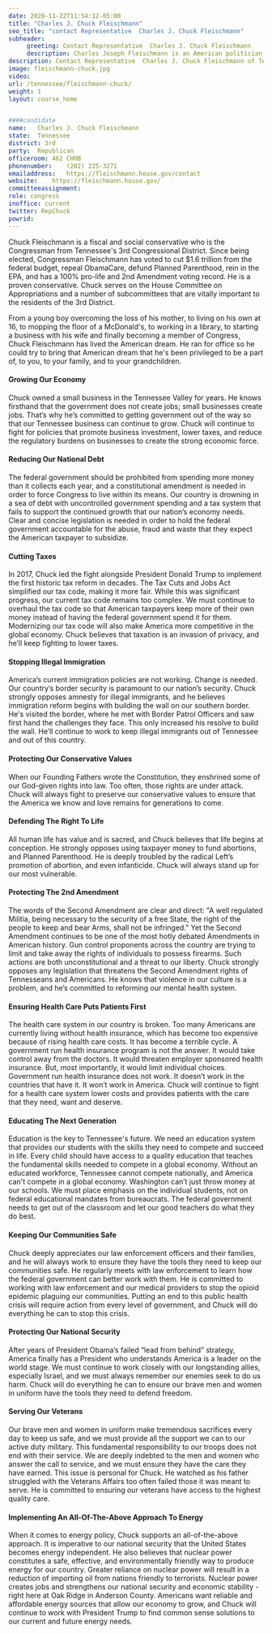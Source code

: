 ```yaml
---
date: 2020-11-22T11:54:12-05:00
title: "Charles J. Chuck Fleischmann"
seo_title: "contact Representative  Charles J. Chuck Fleischmann"
subheader:
     greeting: Contact Representative  Charles J. Chuck Fleischmann 
     description: Charles Joseph Fleischmann is an American politician who has been the U.S. Representative for Tennessee's 3rd congressional district since 2011. The district is based in Chattanooga and includes a large swath of East Tennessee, including Oak Ridge. He is a member of the Republican Party. 
description: Contact Representative  Charles J. Chuck Fleischmann of Tennessee. Contact information for Charles J. Chuck Fleischmann includes email address, phone number, and mailing address.
image: fleischmann-chuck.jpg
video: 
url: /tennessee/fleischmann-chuck/
weight: 1
layout: course_home


####candidate
name:	Charles J. Chuck Fleischmann
state:	Tennessee
district: 3rd
party:	Republican
officeroom:	462 CHOB
phonenumber:	(202) 225-3271
emailaddress:	https://fleischmann.house.gov/contact
website:	https://fleischmann.house.gov/
committeeassignment: 
role: congress
inoffice: current
twitter: RepChuck
powrid: 
---
```


Chuck Fleischmann is a fiscal and social conservative who is the Congressman from Tennessee's 3rd Congressional District. Since being elected, Congressman Fleischmann has voted to cut $1.6 trillion from the federal budget, repeal ObamaCare, defund Planned Parenthood, rein in the EPA, and has a 100% pro-life and 2nd Amendment voting record. He is a proven conservative. Chuck serves on the House Committee on Appropriations and a number of subcommittees that are vitally important to the residents of the 3rd District.

From a young boy overcoming the loss of his mother, to living on his own at 16, to mopping the floor of a McDonald's, to working in a library, to starting a business with his wife and finally becoming a member of Congress, Chuck Fleischmann has lived the American dream. He ran for office so he could try to bring that American dream that he's been privileged to be a part of, to you, to your family, and to your grandchildren.

#### Growing Our Economy
Chuck owned a small business in the Tennessee Valley for years. He knows firsthand that the government does not create jobs; small businesses create jobs. That’s why he’s committed to getting government out of the way so that our Tennessee business can continue to grow. Chuck will continue to fight for policies that promote business investment, lower taxes, and reduce the regulatory burdens on businesses to create the strong economic force.


#### Reducing Our National Debt
The federal government should be prohibited from spending more money than it collects each year, and a constitutional amendment is needed in order to force Congress to live within its means. Our country is drowning in a sea of debt with uncontrolled government spending and a tax system that fails to support the continued growth that our nation’s economy needs. Clear and concise legislation is needed in order to hold the federal government accountable for the abuse, fraud and waste that they expect the American taxpayer to subsidize.


#### Cutting Taxes
In 2017, Chuck led the fight alongside President Donald Trump to implement the first historic tax reform in decades. The Tax Cuts and Jobs Act simplified our tax code, making it more fair. While this was significant progress, our current tax code remains too complex. We must continue to overhaul the tax code so that American taxpayers keep more of their own money instead of having the federal government spend it for them. Modernizing our tax code will also make America more competitive in the global economy. Chuck believes that taxation is an invasion of privacy, and he’ll keep fighting to lower taxes.


#### Stopping Illegal Immigration
America’s current immigration policies are not working. Change is needed. Our country’s border security is paramount to our nation’s security. Chuck strongly opposes amnesty for illegal immigrants, and he believes immigration reform begins with building the wall on our southern border. He's visited the border, where he met with Border Patrol Officers and saw first hand the challenges they face. This only increased his resolve to build the wall. He’ll continue to work to keep illegal immigrants out of Tennessee and out of this country.


#### Protecting Our Conservative Values
When our Founding Fathers wrote the Constitution, they enshrined some of our God-given rights into law. Too often, those rights are under attack. Chuck will always fight to preserve our conservative values to ensure that the America we know and love remains for generations to come.


#### Defending The Right To Life
All human life has value and is sacred, and Chuck believes that life begins at conception. He strongly opposes using taxpayer money to fund abortions, and Planned Parenthood. He is deeply troubled by the radical Left’s promotion of abortion, and even infanticide. Chuck will always stand up for our most vulnerable.


#### Protecting The 2nd Amendment
The words of the Second Amendment are clear and direct: "A well regulated Militia, being necessary to the security of a free State, the right of the people to keep and bear Arms, shall not be infringed." Yet the Second Amendment continues to be one of the most hotly debated Amendments in American history. Gun control proponents across the country are trying to limit and take away the rights of individuals to possess firearms. Such actions are both unconstitutional and a threat to our liberty. Chuck strongly opposes any legislation that threatens the Second Amendment rights of Tennesseans and Americans. He knows that violence in our culture is a problem, and he’s committed to reforming our mental health system.


#### Ensuring Health Care Puts Patients First
The health care system in our country is broken. Too many Americans are currently living without health insurance, which has become too expensive because of rising health care costs. It has become a terrible cycle. A government run health insurance program is not the answer. It would take control away from the doctors. It would threaten employer sponsored health insurance. But, most importantly, it would limit individual choices. Government run health insurance does not work. It doesn’t work in the countries that have it. It won’t work in America. Chuck will continue to fight for a health care system lower costs and provides patients with the care that they need, want and deserve.

#### Educating The Next Generation
Education is the key to Tennessee's future. We need an education system that provides our students with the skills they need to compete and succeed in life. Every child should have access to a quality education that teaches the fundamental skills needed to compete in a global economy. Without an educated workforce, Tennessee cannot compete nationally, and America can't compete in a global economy. Washington can’t just throw money at our schools. We must place emphasis on the individual students, not on federal educational mandates from bureaucrats. The federal government needs to get out of the classroom and let our good teachers do what they do best.

#### Keeping Our Communities Safe
Chuck deeply appreciates our law enforcement officers and their families, and he will always work to ensure they have the tools they need to keep our communities safe. He regularly meets with law enforcement to learn how the federal government can better work with them. He is committed to working with law enforcement and our medical providers to stop the opioid epidemic plaguing our communities. Putting an end to this public health crisis will require action from every level of government, and Chuck will do everything he can to stop this crisis.

#### Protecting Our National Security
After years of President Obama’s failed “lead from behind” strategy, America finally has a President who understands America is a leader on the world stage. We must continue to work closely with our longstanding allies, especially Israel, and we must always remember our enemies seek to do us harm. Chuck will do everything he can to ensure our brave men and women in uniform have the tools they need to defend freedom.

#### Serving Our Veterans
Our brave men and women in uniform make tremendous sacrifices every day to keep us safe, and we must provide all the support we can to our active duty military. This fundamental responsibility to our troops does not end with their service. We are deeply indebted to the men and women who answer the call to service, and we must ensure they have the care they have earned. This issue is personal for Chuck. He watched as his father struggled with the Veterans Affairs too often failed those it was meant to serve. He is committed to ensuring our veterans have access to the highest quality care.

#### Implementing An All-Of-The-Above Approach To Energy
When it comes to energy policy, Chuck supports an all-of-the-above approach. It is imperative to our national security that the United States becomes energy independent. He also believes that nuclear power constitutes a safe, effective, and environmentally friendly way to produce energy for our country. Greater reliance on nuclear power will result in a reduction of importing oil from nations friendly to terrorists. Nuclear power creates jobs and strengthens our national security and economic stability - right here at Oak Ridge in Anderson County. Americans want reliable and affordable energy sources that allow our economy to grow, and Chuck will continue to work with President Trump to find common sense solutions to our current and future energy needs.